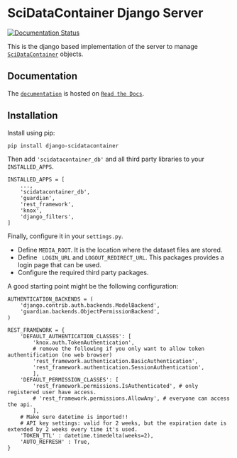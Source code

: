 # SciDataContainer Django Server

[![Documentation Status](https://readthedocs.org/projects/django-scidatacontainer/badge/?version=latest)](https://django-scidatacontainer.readthedocs.io/en/latest/?badge=latest)

This is the django based implementation of the server to manage [`SciDataContainer`](https://pypi.org/project/scidatacontainer/) objects.

## Documentation

The [`documentation`](https://django-scidatacontainer.readthedocs.io/en/latest/) is hosted on [`Read the Docs`](https://readthedocs.org/).

## Installation

Install using pip:

    pip install django-scidatacontainer

Then add ``'scidatacontainer_db'`` and all third party libraries to your ``INSTALLED_APPS``.

    INSTALLED_APPS = [
        ...,
        'scidatacontainer_db',
        'guardian',
        'rest_framework',
        'knox',
        'django_filters',
    ]

Finally, configure it in your ``settings.py``.
- Define ``MEDIA_ROOT``. It is the location where the dataset files are stored.
- Define `` LOGIN_URL`` and ``LOGOUT_REDIRECT_URL``. This packages provides a login page that can be used.
- Configure the required third party packages.

A good starting point might be the following configuration:

    AUTHENTICATION_BACKENDS = (
        'django.contrib.auth.backends.ModelBackend',
        'guardian.backends.ObjectPermissionBackend',
    )

    REST_FRAMEWORK = {
        'DEFAULT_AUTHENTICATION_CLASSES': [
            'knox.auth.TokenAuthentication',
            # remove the following if you only want to allow token authentification (no web browser)
            'rest_framework.authentication.BasicAuthentication',
            'rest_framework.authentication.SessionAuthentication',
            ],
        'DEFAULT_PERMISSION_CLASSES': [
            'rest_framework.permissions.IsAuthenticated', # only registered user have access.
            # 'rest_framework.permissions.AllowAny', # everyone can access the api.
            ],
        # Make sure datetime is imported!!
        # API key settings: valid for 2 weeks, but the expiration date is extended by 2 weeks every time it's used.
        'TOKEN_TTL' : datetime.timedelta(weeks=2),
        'AUTO_REFRESH' : True,
    }


